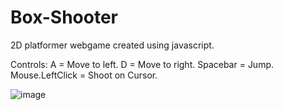 # Box-Shooter
2D platformer webgame created using javascript.

Controls: 
          A = Move to left. 
          D = Move to right. 
          Spacebar = Jump. 
          Mouse.LeftClick = Shoot on Cursor. 

![image](https://github.com/fahadvallo/Box-Shooter/assets/54225962/d84b97c6-fb83-4796-a93b-2572696357e3)
